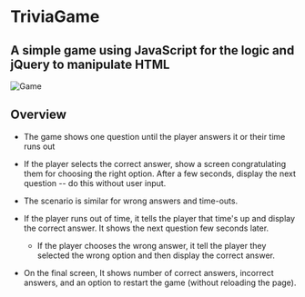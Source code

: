 # TriviaGame

## A simple game using JavaScript for the logic and jQuery to manipulate HTML

![Game](images/triviaGame.png)

## Overview

- The game shows one question until the player answers it or their time runs out

- If the player selects the correct answer, show a screen congratulating them for choosing the right
  option. After a few seconds, display the next question -- do this without user input.

- The scenario is similar for wrong answers and time-outs.

- If the player runs out of time, it tells the player that time's up and display the correct answer. It shows the next question few seconds later.

  - If the player chooses the wrong answer, it tell the player they selected the wrong option and then display the correct answer.

- On the final screen, It shows number of correct answers, incorrect answers, and an option to restart the game (without reloading the page).
